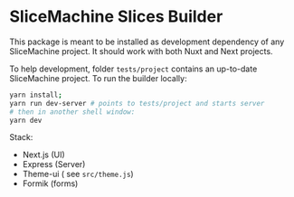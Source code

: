 # SliceMachine Slices Builder

This package is meant to be installed as development dependency of any SliceMachine project. It should work with both Nuxt and Next projects.

To help development, folder `tests/project` contains an up-to-date SliceMachine project.
To run the builder locally:

```bash
yarn install;
yarn run dev-server # points to tests/project and starts server
# then in another shell window:
yarn dev
````

Stack:

- Next.js (UI)
- Express (Server)
- Theme-ui ( see `src/theme.js`)
- Formik (forms)
